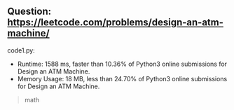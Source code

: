 ## Question: https://leetcode.com/problems/design-an-atm-machine/

code1.py:
* Runtime: 1588 ms, faster than 10.36% of Python3 online submissions for Design an ATM Machine.
* Memory Usage: 18 MB, less than 24.70% of Python3 online submissions for Design an ATM Machine.
> math
